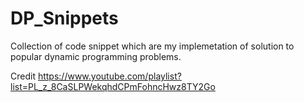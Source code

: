 # DP_Snippets

Collection of code snippet which are my implemetation of solution to popular dynamic programming problems.

Credit
https://www.youtube.com/playlist?list=PL_z_8CaSLPWekqhdCPmFohncHwz8TY2Go
